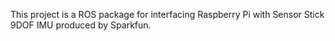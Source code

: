 This project is a ROS package for interfacing Raspberry Pi with Sensor Stick 9DOF IMU produced by
 Sparkfun.
